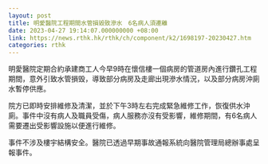 ```yaml
---
layout: post
title: 明愛醫院工程期間水管損毀致滲水　6名病人須遷離
date: 2023-04-27 19:14:07.000000000 +08:00
link: https://news.rthk.hk/rthk/ch/component/k2/1698197-20230427.htm
categories: rthk
---
```


明愛醫院定期合約承建商工人今早9時在懷信樓一個病房的管道房內進行鑽孔工程期間，意外引致水管損毁，導致部分病房及走廊出現滲水情況，以及部分病房沖廁水暫停供應。
 
院方已即時安排維修及清潔，並於下午3時左右完成緊急維修工作，恢復供水沖廁。事件中沒有病人及職員受傷，病人服務亦沒有受影響，維修期間，有6名病人需要遷出受影響設施以便進行維修。
 
事件不涉及樓宇結構安全。醫院已透過早期事故通報系統向醫院管理局總辦事處呈報事件。
